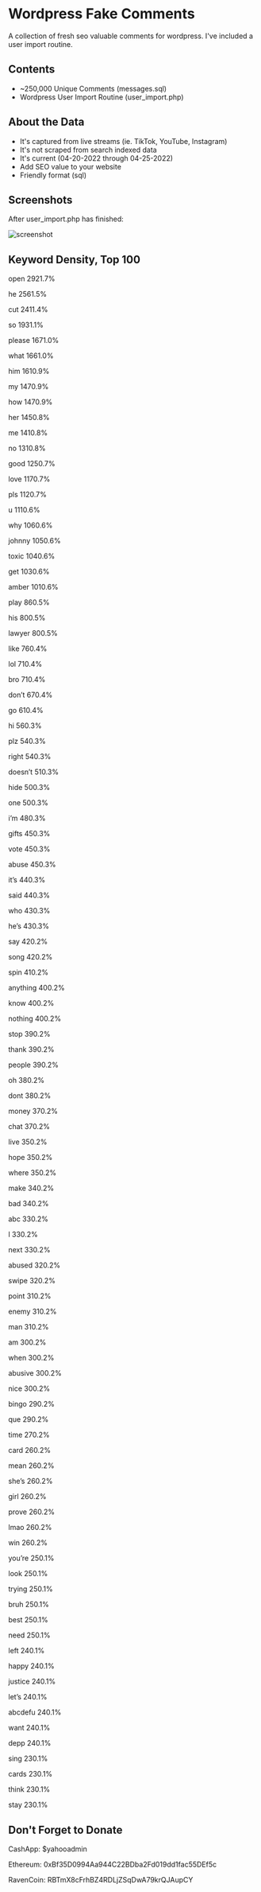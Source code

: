 # Wordpress Fake Comments
A collection of fresh seo valuable comments for wordpress. I've included a user import routine.

## Contents
 + ~250,000 Unique Comments (messages.sql)
 + Wordpress User Import Routine (user_import.php)

## About the Data
 + It's captured from live streams (ie. TikTok, YouTube, Instagram)
 + It's not scraped from search indexed data
 + It's current (04-20-2022 through 04-25-2022)
 + Add SEO value to your website
 + Friendly format (sql)

## Screenshots
After user_import.php has finished:

![screenshot](http://aarondeeds.gay/user_screenshot.jpg)

## Keyword Density, Top 100
open 2921.7%

he 2561.5%

cut 2411.4%

so 1931.1%

please 1671.0%

what 1661.0%

him 1610.9%

my 1470.9%

how 1470.9%

her 1450.8%

me 1410.8%

no 1310.8%

good 1250.7%

love 1170.7%

pls 1120.7%

u 1110.6%

why 1060.6%

johnny 1050.6%

toxic 1040.6%

get 1030.6%

amber 1010.6%

play 860.5%

his 800.5%

lawyer 800.5%

like 760.4%

lol 710.4%

bro 710.4%

don’t 670.4%

go 610.4%

hi 560.3%

plz 540.3%

right 540.3%

doesn’t 510.3%

hide 500.3%

one 500.3%

i’m 480.3%

gifts 450.3%

vote 450.3%

abuse 450.3%

it’s 440.3%

said 440.3%

who 430.3%

he’s 430.3%

say 420.2%

song 420.2%

spin 410.2%

anything 400.2%

know 400.2%

nothing 400.2%

stop 390.2%

thank 390.2%

people 390.2%

oh 380.2%

dont 380.2%

money 370.2%

chat 370.2%

live 350.2%

hope 350.2%

where 350.2%

make 340.2%

bad 340.2%

abc 330.2%

l 330.2%

next 330.2%

abused 320.2%

swipe 320.2%

point 310.2%

enemy 310.2%

man 310.2%

am 300.2%

when 300.2%

abusive 300.2%

nice 300.2%

bingo 290.2%

que 290.2%

time 270.2%

card 260.2%

mean 260.2%

she’s 260.2%

girl 260.2%

prove 260.2%

lmao 260.2%

win 260.2%

you’re 250.1%

look 250.1%

trying 250.1%

bruh 250.1%

best 250.1%

need 250.1%

left 240.1%

happy 240.1%

justice 240.1%

let’s 240.1%

abcdefu 240.1%

want 240.1%

depp 240.1%

sing 230.1%

cards 230.1%

think 230.1%

stay 230.1%

## Don't Forget to Donate
CashApp: $yahooadmin 

Ethereum: 0xBf35D0994Aa944C22BDba2Fd019dd1fac55DEf5c

RavenCoin: RBTmX8cFrhBZ4RDLjZSqDwA79krQJAupCY
